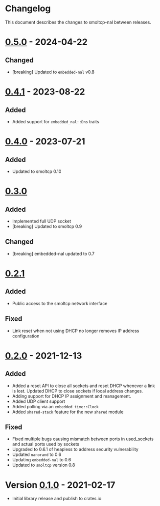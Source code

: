 # Changelog

This document describes the changes to smoltcp-nal between releases.

# [0.5.0] - 2024-04-22

## Changed
* [breaking] Updated to `embedded-nal` v0.8

# [0.4.1] - 2023-08-22

## Added
* Added support for `embedded_nal::Dns` traits

# [0.4.0] - 2023-07-21

## Added
* Updated to smoltcp 0.10

# [0.3.0]

## Added
* Implemented full UDP socket
* [breaking] Updated to smoltcp 0.9

## Changed
* [breaking] embedded-nal updated to 0.7

# [0.2.1]
## Added
* Public access to the smoltcp network interface

## Fixed
* Link reset when not using DHCP no longer removes IP address configuration

# [0.2.0] - 2021-12-13

## Added
* Added a reset API to close all sockets and reset DHCP whenever a link is lost. Updated DHCP to
  close sockets if local address changes.
* Adding support for DHCP IP assignment and management.
* Added UDP client support
* Added polling via an `embedded_time::Clock`
* Added `shared-stack` feature for the new `shared` module

## Fixed
* Fixed multiple bugs causing mismatch between ports in used_sockets and actual ports used by
  sockets
* Upgraded to 0.6.1 of heapless to address security vulnerability
* Updated `nanorand` to 0.6
* Updating `embedded-nal` to 0.6
* Updated to `smoltcp` version 0.8

# Version [0.1.0] - 2021-02-17
* Initial library release and publish to crates.io

[Unreleased]: https://github.com/quartiq/smoltcp-nal/compare/0.5.0...HEAD
[0.5.0]: https://github.com/quartiq/smoltcp-nal/tree/0.4.1
[0.4.1]: https://github.com/quartiq/smoltcp-nal/tree/0.4.1
[0.4.0]: https://github.com/quartiq/smoltcp-nal/tree/0.4.0
[0.3.0]: https://github.com/quartiq/smoltcp-nal/tree/0.3.0
[0.2.1]: https://github.com/quartiq/smoltcp-nal/tree/0.2.1
[0.2.0]: https://github.com/quartiq/smoltcp-nal/tree/0.2.0
[0.1.0]: https://github.com/quartiq/smoltcp-nal/tree/0.1.0
